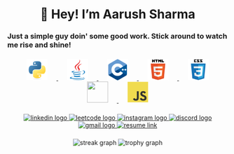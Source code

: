 <h1 align="center">👋 Hey! I’m Aarush Sharma</h1>

###

<h3 align="left">Just a simple guy doin' some good work. Stick around to watch me rise and shine!</h3>

###

<p align="center">
  <a href="https://www.python.org" target="_blank" rel="noreferrer">
    <img src="https://raw.githubusercontent.com/devicons/devicon/master/icons/python/python-original.svg" alt="python" width="48" height="48" style="margin: 0 20px;" />
  </a>
  <a href="https://www.java.com" target="_blank" rel="noreferrer">
    <img src="https://raw.githubusercontent.com/devicons/devicon/master/icons/java/java-original.svg" alt="java" width="48" height="48" style="margin: 0 20px;" />
  </a>
  <a href="https://isocpp.org/" target="_blank" rel="noreferrer">
    <img src="https://raw.githubusercontent.com/devicons/devicon/master/icons/cplusplus/cplusplus-original.svg" alt="c++" width="48" height="48" style="margin: 0 20px;" />
  </a>
  <a href="https://www.w3.org/html/" target="_blank" rel="noreferrer">
    <img src="https://raw.githubusercontent.com/devicons/devicon/master/icons/html5/html5-original-wordmark.svg" alt="html5" width="48" height="48" style="margin: 0 20px;" />
  </a>
  <a href="https://www.w3schools.com/css/" target="_blank" rel="noreferrer">
    <img src="https://raw.githubusercontent.com/devicons/devicon/master/icons/css3/css3-original-wordmark.svg" alt="css3" width="48" height="48" style="margin: 0 20px;" />
  </a>
  <a href="https://tailwindcss.com/" target="_blank" rel="noreferrer">
    <img src="https://w7.pngwing.com/pngs/293/485/png-transparent-tailwind-css-hd-logo.png" width="48" height="48" style="margin: 0 20px;" />
  </a>
  <a href="https://developer.mozilla.org/en-US/docs/Web/JavaScript" target="_blank" rel="noreferrer">
    <img src="https://raw.githubusercontent.com/devicons/devicon/master/icons/javascript/javascript-original.svg" alt="javascript" width="48" height="48" style="margin: 0 20px;" />
  </a>
</p>

###

<div align="center">
  <a href="https://www.linkedin.com/in/sharmaaarush/" target="_blank">
  <img src="https://img.shields.io/static/v1?label=LinkedIn&message=Aarush%20Sharma&color=0077B5&logo=linkedin&logoColor=white&style=for-the-badge" height="25" alt="linkedin logo" />
  </a>
  <a href="https://leetcode.com/sharmaaarush/" target="_blank">
    <img src="https://img.shields.io/badge/LeetCode-FFA116?style=for-the-badge&logo=leetcode&logoColor=white" height="25" alt="leetcode logo" />
  </a>
  <a href="https://www.instagram.com/aarushsharmaaaa" target="_blank">
    <img src="https://img.shields.io/static/v1?message=Instagram&logo=instagram&label=&color=E4405F&logoColor=white&labelColor=&style=for-the-badge" height="25" alt="instagram logo" />
  </a>
  <a href="https://discord.com/users/1333897902627750072" target="_blank">
    <img src="https://img.shields.io/static/v1?message=Discord&logo=discord&label=&color=7289DA&logoColor=white&labelColor=&style=for-the-badge" height="25" alt="discord logo"  />
  </a>
  <a href="mailto:aarushsharma.work@gmail.com" target="_blank">
    <img src="https://img.shields.io/static/v1?message=Gmail&logo=gmail&label=&color=D14836&logoColor=white&labelColor=&style=for-the-badge" height="25" alt="gmail logo"  />
  </a>
  <a href="https://resume.aarushsharma.dev" target="_blank">
    <img src="https://img.shields.io/badge/Resume-101010?style=for-the-badge&logo=readthedocs&logoColor=white" height="25" alt="resume link" />
  </a>
</div>

###

<div align="center">
  <img src="https://streak-stats.demolab.com?user=sharmaaarush&locale=en&mode=daily&theme=dracula&hide_border=false&border_radius=5&order=3" height="150" alt="streak graph"  />
  <img src="https://github-profile-trophy.vercel.app?username=sharmaaarush&theme=dracula&column=-1&row=1&margin-w=8&margin-h=8&no-bg=false&no-frame=false&order=4" height="150" alt="trophy graph"  />
</div>
